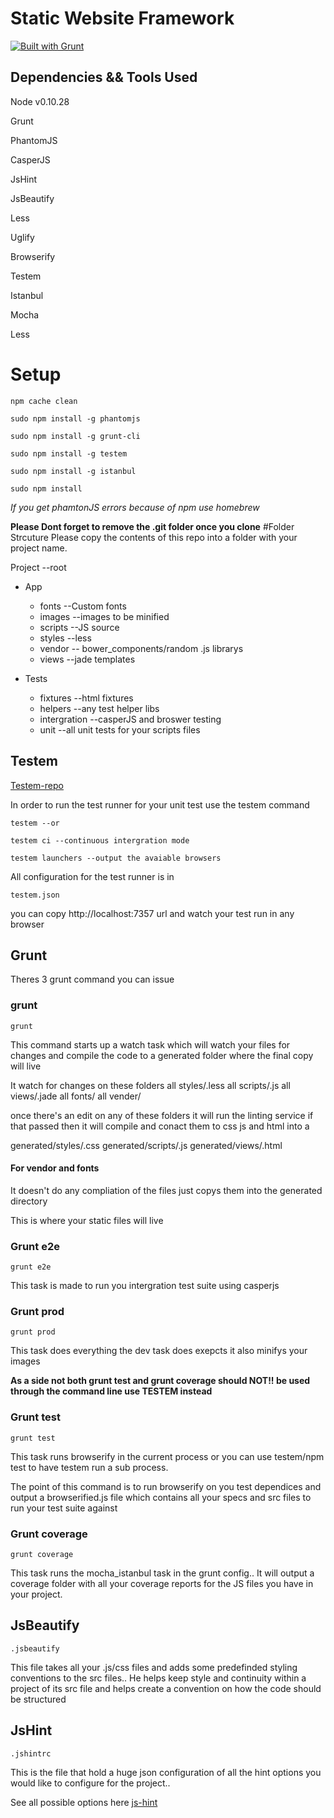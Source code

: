 # Static Website Framework

[![Built with Grunt](https://cdn.gruntjs.com/builtwith.png)](http://gruntjs.com/)

## Dependencies && Tools Used
Node  v0.10.28

Grunt

PhantomJS

CasperJS

JsHint

JsBeautify

Less

Uglify

Browserify

Testem

Istanbul

Mocha

Less

# Setup

`npm cache clean `

`sudo npm install -g phantomjs`

`sudo npm install -g grunt-cli`

`sudo npm install -g testem`

`sudo npm install -g istanbul`

`sudo npm install`


*If you get phamtonJS errors because of npm use homebrew*

**Please Dont forget to remove the .git folder once you clone**
#Folder Strcuture
Please copy the contents of this repo into a folder with your project name.


Project --root

* App
  *  fonts --Custom fonts
  *  images --images to be minified
  *  scripts --JS source
  *  styles --less
  *  vendor -- bower_components/random .js librarys
  *  views --jade templates



* Tests
  * fixtures --html fixtures
  * helpers --any test helper libs
  * intergration --casperJS and broswer testing
  * unit --all unit tests for your scripts files

## Testem
[Testem-repo](https://github.com/airportyh/testem)

In order to run the test runner for your unit test use the testem command

`testem --or`

`testem ci --continuous intergration mode`

`testem launchers --output the avaiable browsers`

All configuration for the test runner is in

`testem.json`


you can copy http://localhost:7357 url and watch your test run in any browser

## Grunt

Theres 3 grunt command you can issue

### grunt
`grunt`

This command starts up a watch task which will watch
your files for changes and compile the code to a generated folder where the final copy will live

It watch for changes on these folders
all styles/.less
all scripts/.js
all views/.jade
all fonts/
all vender/

once there's an edit on any of these folders it will run the linting service if that passed then it will compile and conact them to css js and html into a

generated/styles/.css
generated/scripts/.js
generated/views/.html

#### For vendor and fonts
It doesn't do any compliation of the files just copys them into the generated directory

This is where your static files will live

### Grunt e2e
`grunt e2e`

This task is made to run you intergration test suite using casperjs

### Grunt prod
`grunt prod`

This task does everything the dev task does exepcts it also minifys your images

**As a side not both grunt test and grunt coverage should NOT!! be used through the command line use TESTEM instead**

### Grunt test
`grunt test`

This task runs browserify in the current process or you can use testem/npm test to have testem run a sub process. 

The point of this command is to run browserify on you test dependices and output a browserified.js file which contains all your specs and src files to run your test suite against

### Grunt coverage
`grunt coverage`

This task runs the mocha_istanbul task in the grunt config..
It will output a coverage folder with all your coverage reports for the  JS files you have in your project.

## JsBeautify
`.jsbeautify`

This file takes all your .js/css files and adds some predefinded styling conventions to the src files.. He helps keep style and continuity within a project of its src file and helps create a convention on how the code should be structured 

## JsHint

`.jshintrc`

This is the file that hold a huge json configuration of all the hint options you would like to configure for the project..

See all possible options here [js-hint](http://www.jshint.com/docs/options/)



